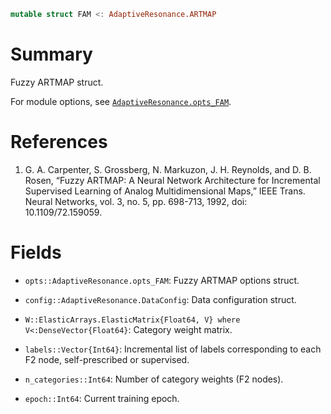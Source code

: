 ```julia
mutable struct FAM <: AdaptiveResonance.ARTMAP
```

# Summary

Fuzzy ARTMAP struct.

For module options, see [`AdaptiveResonance.opts_FAM`](@ref).

# References

1. G. A. Carpenter, S. Grossberg, N. Markuzon, J. H. Reynolds, and D. B. Rosen, “Fuzzy ARTMAP: A Neural Network Architecture for Incremental Supervised Learning of Analog Multidimensional Maps,” IEEE Trans. Neural Networks, vol. 3, no. 5, pp. 698-713, 1992, doi: 10.1109/72.159059.

# Fields

  * `opts::AdaptiveResonance.opts_FAM`: Fuzzy ARTMAP options struct.

  * `config::AdaptiveResonance.DataConfig`: Data configuration struct.

  * `W::ElasticArrays.ElasticMatrix{Float64, V} where V<:DenseVector{Float64}`: Category weight matrix.

  * `labels::Vector{Int64}`: Incremental list of labels corresponding to each F2 node, self-prescribed or supervised.

  * `n_categories::Int64`: Number of category weights (F2 nodes).

  * `epoch::Int64`: Current training epoch.
